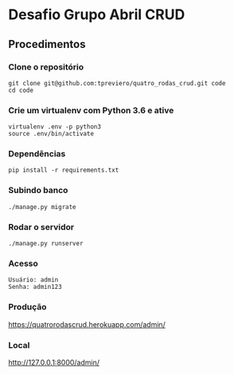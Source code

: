 # Desafio Grupo Abril CRUD

## Procedimentos
### Clone o repositório

```console
git clone git@github.com:tpreviero/quatro_rodas_crud.git code
cd code
```

### Crie um virtualenv com Python 3.6 e ative
```console
virtualenv .env -p python3
source .env/bin/activate
```

### Dependências
```console
pip install -r requirements.txt
```

### Subindo banco
```console
./manage.py migrate
```

### Rodar o servidor
```console
./manage.py runserver
```

### Acesso
```console
Usuário: admin
Senha: admin123
```

### Produção
https://quatrorodascrud.herokuapp.com/admin/

### Local
http://127.0.0.1:8000/admin/
